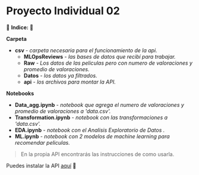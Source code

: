 # Proyecto Individual 02

🌲 **Indice:** 🌲

**Carpeta**
* **csv** - _carpeta necesaria para el funcionamiento de la api._
  * **MLOpsReviews** - _las bases de datos que recibí para trabajar._
  * **Raw** - _Los datos de las peliculas pero con numero de valoraciones y promedio de valoraciones._
  * **Datos** - _los datos ya filtrados._
  * **api** - _los archivos para montar la API._

**Notebooks**
* **Data_agg.ipynb** - _notebook que agrega el numero de valoraciones y promedio de valoraciones a 'data.csv'._
* **Transformation.ipynb** - _notebook con las transformaciones a 'data.csv'._
* **EDA.ipynb** - _notebook con el Analisis Exploratorio de Datos ._ 
* **ML.ipynb** - _notebook con 2 modelos de machine learning para recomendar peliculas._



> En la propia API encontrarás las instrucciones de como usarla.

Puedes instalar la API [aquí](https://deta.space/discovery/r/dbubmezjhvfi1hvl) 🤖
